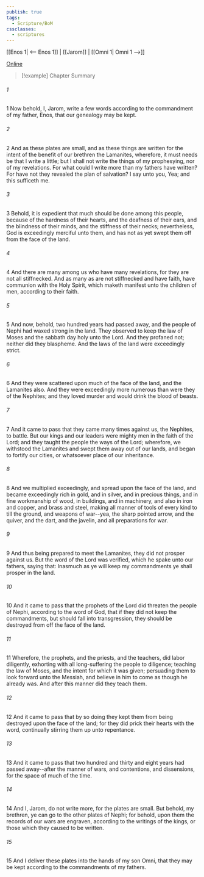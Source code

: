 ```yaml
---
publish: true
tags:
  - Scripture/BoM
cssclasses:
  - scriptures
---
```

[[Enos 1| <-- Enos 1]] | [[Jarom]] | [[Omni 1| Omni 1 -->]]

[Online](https://churchofjesuschrist.org/study/scriptures/bofm/jarom/1?lang=eng)

>[!example] Chapter Summary
>
###### 1
1 Now behold, I, Jarom, write a few words according to the commandment of my father, Enos, that our genealogy may be kept.
###### 2
2 And as these plates are small, and as these things are written for the intent of the benefit of our brethren the Lamanites, wherefore, it must needs be that I write a little; but I shall not write the things of my prophesying, nor of my revelations. For what could I write more than my fathers have written? For have not they revealed the plan of salvation? I say unto you, Yea; and this sufficeth me.
###### 3
3 Behold, it is expedient that much should be done among this people, because of the hardness of their hearts, and the deafness of their ears, and the blindness of their minds, and the stiffness of their necks; nevertheless, God is exceedingly merciful unto them, and has not as yet swept them off from the face of the land.
###### 4
4 And there are many among us who have many revelations, for they are not all stiffnecked. And as many as are not stiffnecked and have faith, have communion with the Holy Spirit, which maketh manifest unto the children of men, according to their faith.
###### 5
5 And now, behold, two hundred years had passed away, and the people of Nephi had waxed strong in the land. They observed to keep the law of Moses and the sabbath day holy unto the Lord. And they profaned not; neither did they blaspheme. And the laws of the land were exceedingly strict.
###### 6
6 And they were scattered upon much of the face of the land, and the Lamanites also. And they were exceedingly more numerous than were they of the Nephites; and they loved murder and would drink the blood of beasts.
###### 7
7 And it came to pass that they came many times against us, the Nephites, to battle. But our kings and our leaders were mighty men in the faith of the Lord; and they taught the people the ways of the Lord; wherefore, we withstood the Lamanites and swept them away out of our lands, and began to fortify our cities, or whatsoever place of our inheritance.
###### 8
8 And we multiplied exceedingly, and spread upon the face of the land, and became exceedingly rich in gold, and in silver, and in precious things, and in fine workmanship of wood, in buildings, and in machinery, and also in iron and copper, and brass and steel, making all manner of tools of every kind to till the ground, and weapons of war--yea, the sharp pointed arrow, and the quiver, and the dart, and the javelin, and all preparations for war.
###### 9
9 And thus being prepared to meet the Lamanites, they did not prosper against us. But the word of the Lord was verified, which he spake unto our fathers, saying that: Inasmuch as ye will keep my commandments ye shall prosper in the land.
###### 10
10 And it came to pass that the prophets of the Lord did threaten the people of Nephi, according to the word of God, that if they did not keep the commandments, but should fall into transgression, they should be destroyed from off the face of the land.
###### 11
11 Wherefore, the prophets, and the priests, and the teachers, did labor diligently, exhorting with all long-suffering the people to diligence; teaching the law of Moses, and the intent for which it was given; persuading them to look forward unto the Messiah, and believe in him to come as though he already was. And after this manner did they teach them.
###### 12
12 And it came to pass that by so doing they kept them from being destroyed upon the face of the land; for they did prick their hearts with the word, continually stirring them up unto repentance.
###### 13
13 And it came to pass that two hundred and thirty and eight years had passed away--after the manner of wars, and contentions, and dissensions, for the space of much of the time.
###### 14
14 And I, Jarom, do not write more, for the plates are small. But behold, my brethren, ye can go to the other plates of Nephi; for behold, upon them the records of our wars are engraven, according to the writings of the kings, or those which they caused to be written.
###### 15
15 And I deliver these plates into the hands of my son Omni, that they may be kept according to the commandments of my fathers.



